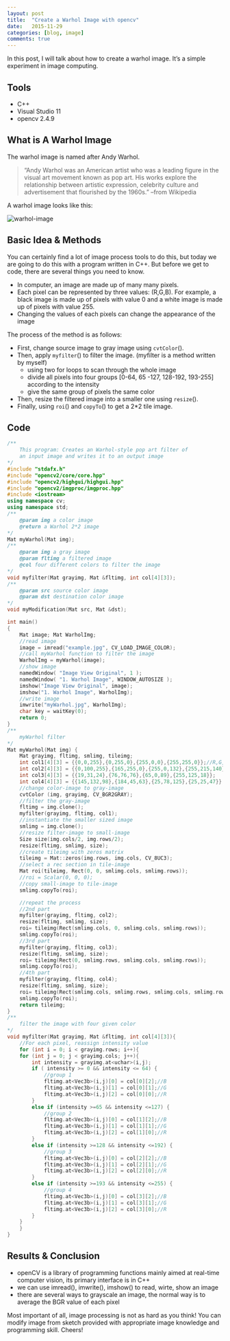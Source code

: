 ```yaml
---
layout: post
title:  "Create a Warhol Image with opencv"
date:   2015-11-29
categories: [blog, image]
comments: true
---
```


In this post, I will talk about how to create a warhol image. It’s a simple experiment in image computing.

## Tools

- C++
- Visual Studio 11
- opencv 2.4.9

## What is A Warhol Image

The warhol image is named after Andy Warhol.

> “Andy Warhol was an American artist who was a leading figure in the visual art movement known as pop art. 
His works explore the relationship between artistic expression, celebrity culture and advertisement that flourished by the 1960s.” –from Wikipedia

A warhol image looks like this:

![warhol-image](/source/img/warhol-image.jpg)

## Basic Idea & Methods

You can certainly find a lot of image process tools to do this, but today we are going to do this with a program written in C++. But before we get to code, there are several things you need to know.

- In computer, an image are made up of many many pixels.
- Each pixel can be represented by three values: (R,G,B). For example, a black image is made up of pixels with value 0 and a white image is made up of pixels with value 255.
- Changing the values of each pixels can change the appearance of the image

The process of the method is as follows:

- First, change source image to gray image using `cvtColor`().
- Then, apply `myfilter`() to filter the image. (myfilter is a method written by myself)
  - using two for loops to scan through the whole image
  - divide all pixels into four groups [0-64, 65 -127, 128-192, 193-255] according to the intensity
  - give the same group of pixels the same color
- Then, resize the filtered image into a smaller one using `resize`().
- Finally, using `roi`() and `copyTo`() to get a 2*2 tile image.

## Code

``` c++
/**
    This program: Creates an Warhol-style pop art filter of
    an input image and writes it to an output image
*/
#include "stdafx.h"
#include "opencv2/core/core.hpp"
#include "opencv2/highgui/highgui.hpp"
#include "opencv2/imgproc/imgproc.hpp"
#include <iostream>
using namespace cv;
using namespace std;
/**
    @param img a color image
    @return a Warhol 2*2 image
*/
Mat myWarhol(Mat img);
/**
    @param img a gray image
    @param fltimg a filtered image
    @col four different colors to filter the image
*/
void myfilter(Mat grayimg, Mat &fltimg, int col[4][3]);
/**
    @param src source color image
    @param dst destination color image
*/
void myModification(Mat src, Mat &dst);

int main()
{
    Mat image; Mat WarholImg;
    //read image
    image = imread("example.jpg", CV_LOAD_IMAGE_COLOR);
    //call myWarhol function to filter the image
    WarholImg = myWarhol(image);
    //show image
    namedWindow( "Image View Original", 1 );
    namedWindow( "1. Warhol Image", WINDOW_AUTOSIZE );
    imshow("Image View Original", image);
    imshow("1. Warhol Image", WarholImg);
    //write image
    imwrite("myWarhol.jpg", WarholImg);
    char key = waitKey(0);
    return 0;
}
/**
	myWarhol filter
*/
Mat myWarhol(Mat img) {
    Mat grayimg, fltimg, smlimg, tileimg;
    int col1[4][3] = {{0,0,255},{0,255,0},{255,0,0},{255,255,0}};//R,G,B
    int col2[4][3] = {{0,100,255},{165,255,0},{255,0,132},{255,215,140}};
    int col3[4][3] = {{19,31,24},{76,76,76},{65,0,89},{255,125,18}};
    int col4[4][3] = {{145,132,98},{184,45,63},{25,78,125},{25,25,47}};
    //change color-image to gray-image
    cvtColor (img, grayimg, CV_BGR2GRAY);
    //filter the gray-image
    fltimg = img.clone();
    myfilter(grayimg, fltimg, col1);
    //instantiate the smaller sized image
    smlimg = img.clone();
    //resize filter-image to small-image
    Size size(img.cols/2, img.rows/2);
    resize(fltimg, smlimg, size);
    //create tileimg with zeros matrix
    tileimg = Mat::zeros(img.rows, img.cols, CV_8UC3);
    //select a rec section in tile-image
    Mat roi(tileimg, Rect(0, 0, smlimg.cols, smlimg.rows));
    //roi = Scalar(0, 0, 0);
    //copy small-image to tile-image
    smlimg.copyTo(roi);

    //repeat the process
    //2nd part
    myfilter(grayimg, fltimg, col2);
    resize(fltimg, smlimg, size);
    roi= tileimg(Rect(smlimg.cols, 0, smlimg.cols, smlimg.rows));
    smlimg.copyTo(roi);
    //3rd part
    myfilter(grayimg, fltimg, col3);
    resize(fltimg, smlimg, size);
    roi= tileimg(Rect(0, smlimg.rows, smlimg.cols, smlimg.rows));
    smlimg.copyTo(roi);
    //4th part
    myfilter(grayimg, fltimg, col4);
    resize(fltimg, smlimg, size);
    roi= tileimg(Rect(smlimg.cols, smlimg.rows, smlimg.cols, smlimg.rows));
    smlimg.copyTo(roi);
    return tileimg;
}
/**
	filter the image with four given color
*/
void myfilter(Mat grayimg, Mat &fltimg, int col[4][3]){
    //For each pixel, reassign intensity value
    for (int i = 0; i < grayimg.rows; i++){
	for (int j = 0; j < grayimg.cols; j++){
		int intensity = grayimg.at<uchar>(i,j);
		if ( intensity >= 0 && intensity <= 64) {
			//group 1
			fltimg.at<Vec3b>(i,j)[0] = col[0][2];//B
			fltimg.at<Vec3b>(i,j)[1] = col[0][1];//G
			fltimg.at<Vec3b>(i,j)[2] = col[0][0];//R
		}
		else if (intensity >=65 && intensity <=127) {
			//group 2
			fltimg.at<Vec3b>(i,j)[0] = col[1][2];//B
			fltimg.at<Vec3b>(i,j)[1] = col[1][1];//G	
			fltimg.at<Vec3b>(i,j)[2] = col[1][0];//R
		}
		else if (intensity >=128 && intensity <=192) {
			//group 3
			fltimg.at<Vec3b>(i,j)[0] = col[2][2];//B
			fltimg.at<Vec3b>(i,j)[1] = col[2][1];//G
			fltimg.at<Vec3b>(i,j)[2] = col[2][0];//R
		}
		else if (intensity >=193 && intensity <=255) {
			//group 4
			fltimg.at<Vec3b>(i,j)[0] = col[3][2];//B
			fltimg.at<Vec3b>(i,j)[1] = col[3][1];//G
			fltimg.at<Vec3b>(i,j)[2] = col[3][0];//R
		}
	}
    }
}
```

## Results & Conclusion

- openCV is a library of programming functions mainly aimed at real-time computer vision, its primary interface is in C++
- we can use imread(), imwrite(), imshow() to read, wirte, show an image
- there are several ways to grayscale an image, the normal way is to average the BGR value of each pixel

Most important of all, image processing is not as hard as you think! You can modify image from sketch provided with appropriate image knowledge and programming skill. Cheers!
